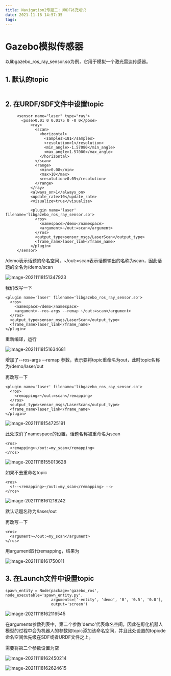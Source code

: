 ```yaml
---
title: Navigation2专题三：URDF补充知识
date: 2021-11-18 14:57:35
tags:
---
```


# Gazebo模拟传感器

以libgazebo_ros_ray_sensor.so为例，它用于模拟一个激光雷达传感器。

## 1. 默认的topic

```
```

## 2. 在URDF/SDF文件中设置topic

```
	 <sensor name="laser" type="ray">
	   <pose>0.01 0 0.0175 0 -0 0</pose>
           <ray>
             <scan>
               <horizontal>
                 <samples>181</samples>
                 <resolution>1</resolution>
                 <min_angle>-1.57080</min_angle>
                 <max_angle>1.57080</max_angle>
               </horizontal>
             </scan>
             <range>
               <min>0.08</min>
               <max>10</max>
               <resolution>0.05</resolution>
             </range>
           </ray>
           <always_on>1</always_on>
           <update_rate>10</update_rate>
           <visualize>true</visualize>

           <plugin name='laser' filename='libgazebo_ros_ray_sensor.so'>
             <ros>
               <namespace>/demo</namespace>
               <argument>~/out:=scan</argument>
             </ros>
             <output_type>sensor_msgs/LaserScan</output_type>
             <frame_name>laser_link</frame_name>
           </plugin>
	 </sensor>
```

<namespace>/demo</namespace>表示话题的命名空间，<argument>~/out:=scan</argument>表示话题输出的名称为scan，因此话题的全名为/demo/scan

![image-20211118151347923](/home/ubuntu-ros2/myBlog/source/_posts/Navigation2专题三：URDF补充知识/image-20211118151347923.png)

我们改写一下

```
<plugin name='laser' filename='libgazebo_ros_ray_sensor.so'>
  <ros>
    <namespace>/demo</namespace>
    <argument>--ros-args --remap ~/out:=scan</argument>
  </ros>
  <output_type>sensor_msgs/LaserScan</output_type>
  <frame_name>laser_link</frame_name>
</plugin>
```

重新编译，运行

![image-20211118151634681](/home/ubuntu-ros2/myBlog/source/_posts/Navigation2专题三：URDF补充知识/image-20211118151634681.png)

增加了--ros-args --remap 参数，表示要将topic重命名为out，此时topic名称为/demo/laser/out

再改写一下

```
<plugin name='laser' filename='libgazebo_ros_ray_sensor.so'>
  <ros>
    <remapping>~/out:=scan</remapping>
  </ros>
  <output_type>sensor_msgs/LaserScan</output_type>
  <frame_name>laser_link</frame_name>
</plugin>
```

![image-20211118154725191](/home/ubuntu-ros2/myBlog/source/_posts/Navigation2专题三：URDF补充知识/image-20211118154725191.png)

此处取消了namespace的设置，话题名称被重命名为scan

```
<ros>
  <remapping>~/out:=my_scan</remapping>
</ros>
```

![image-20211118155013628](/home/ubuntu-ros2/myBlog/source/_posts/Navigation2专题三：URDF补充知识/image-20211118155013628.png)

如果不去重命名topic

```
<ros>
  <!--<remapping>~/out:=my_scan</remapping> -->
</ros>
```

![image-20211118161218242](/home/ubuntu-ros2/myBlog/source/_posts/Navigation2专题三：URDF补充知识/image-20211118161218242.png)

默认话题名称为/laser/out

再改写一下

```
<ros>
  <argument>~/out:=my_scan</argument>
</ros>
```

用argument取代remapping，结果为

![image-20211118161750011](/home/ubuntu-ros2/myBlog/source/_posts/Navigation2专题三：URDF补充知识/image-20211118161750011.png)

## 3. 在Launch文件中设置topic

```
spawn_entity = Node(package='gazebo_ros', node_executable='spawn_entity.py',
                    arguments=['-entity', 'demo', '0', '0.5', '0.0'],
                    output='screen')
```

![image-20211118162116545](/home/ubuntu-ros2/myBlog/source/_posts/Navigation2专题三：URDF补充知识/image-20211118162116545.png)

在arguments参数列表中，第二个参数'demo'代表命名空间，因此在孵化机器人模型的过程中会为机器人的参数如topic添加该命名空间，并且此处设置的topicde 命名空间优先级在SDF或者URDF文件之上。

需要将第二个参数设置为空

![image-20211118162450214](/home/ubuntu-ros2/myBlog/source/_posts/Navigation2专题三：URDF补充知识/image-20211118162450214.png)

![image-20211118162624615](/home/ubuntu-ros2/myBlog/source/_posts/Navigation2专题三：URDF补充知识/image-20211118162624615.png)

